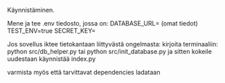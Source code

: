Käynnistäminen.

Mene ja tee .env tiedosto, jossa on: 
DATABASE_URL= (omat tiedot)
TEST_ENV=true
SECRET_KEY=

Jos sovellus iktee tietokantaan liittyvästä ongelmasta:
kirjoita terminaaliin:
python src/db_helper.py tai python src/init_database.py
ja sitten kokeile uudestaan käynnistää index.py

varmista myös että tarvittavat dependencies ladataan
